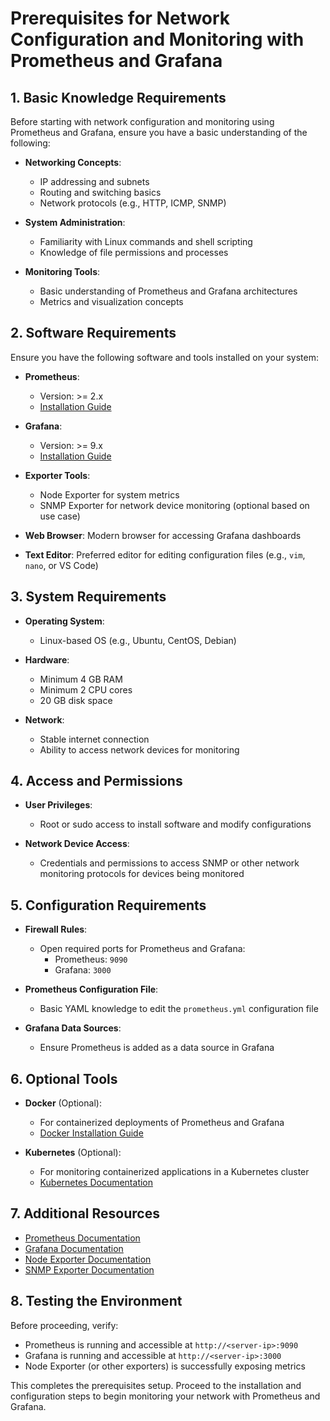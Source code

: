 # Prerequisites for Network Configuration and Monitoring with Prometheus and Grafana

## 1. Basic Knowledge Requirements

Before starting with network configuration and monitoring using Prometheus and Grafana, ensure you have a basic understanding of the following:

- **Networking Concepts**:
  - IP addressing and subnets
  - Routing and switching basics
  - Network protocols (e.g., HTTP, ICMP, SNMP)

- **System Administration**:
  - Familiarity with Linux commands and shell scripting
  - Knowledge of file permissions and processes

- **Monitoring Tools**:
  - Basic understanding of Prometheus and Grafana architectures
  - Metrics and visualization concepts

## 2. Software Requirements

Ensure you have the following software and tools installed on your system:

- **Prometheus**:
  - Version: >= 2.x
  - [Installation Guide](https://prometheus.io/docs/prometheus/latest/installation/)

- **Grafana**:
  - Version: >= 9.x
  - [Installation Guide](https://grafana.com/docs/grafana/latest/setup/installation/)

- **Exporter Tools**:
  - Node Exporter for system metrics
  - SNMP Exporter for network device monitoring (optional based on use case)

- **Web Browser**: Modern browser for accessing Grafana dashboards

- **Text Editor**: Preferred editor for editing configuration files (e.g., `vim`, `nano`, or VS Code)

## 3. System Requirements

- **Operating System**:
  - Linux-based OS (e.g., Ubuntu, CentOS, Debian)

- **Hardware**:
  - Minimum 4 GB RAM
  - Minimum 2 CPU cores
  - 20 GB disk space

- **Network**:
  - Stable internet connection
  - Ability to access network devices for monitoring

## 4. Access and Permissions

- **User Privileges**:
  - Root or sudo access to install software and modify configurations

- **Network Device Access**:
  - Credentials and permissions to access SNMP or other network monitoring protocols for devices being monitored

## 5. Configuration Requirements

- **Firewall Rules**:
  - Open required ports for Prometheus and Grafana:
    - Prometheus: `9090`
    - Grafana: `3000`

- **Prometheus Configuration File**:
  - Basic YAML knowledge to edit the `prometheus.yml` configuration file

- **Grafana Data Sources**:
  - Ensure Prometheus is added as a data source in Grafana

## 6. Optional Tools

- **Docker** (Optional):
  - For containerized deployments of Prometheus and Grafana
  - [Docker Installation Guide](https://docs.docker.com/engine/install/)

- **Kubernetes** (Optional):
  - For monitoring containerized applications in a Kubernetes cluster
  - [Kubernetes Documentation](https://kubernetes.io/docs/)

## 7. Additional Resources

- [Prometheus Documentation](https://prometheus.io/docs/introduction/overview/)
- [Grafana Documentation](https://grafana.com/docs/)
- [Node Exporter Documentation](https://prometheus.io/docs/guides/node-exporter/)
- [SNMP Exporter Documentation](https://github.com/prometheus/snmp_exporter)

## 8. Testing the Environment

Before proceeding, verify:

- Prometheus is running and accessible at `http://<server-ip>:9090`
- Grafana is running and accessible at `http://<server-ip>:3000`
- Node Exporter (or other exporters) is successfully exposing metrics

This completes the prerequisites setup. Proceed to the installation and configuration steps to begin monitoring your network with Prometheus and Grafana.
